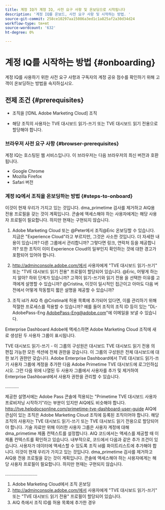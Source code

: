 ```yaml
---
title: 계정 IQ가 계정 IQ, 사전 요구 사항 및 온보딩으로 시작됩니다
description: '계정 IQ를 온보드, 사전 요구 사항 및 시작하는 방법. '
source-git-commit: 258ce10297aa15086a3ed1c1a825af2a30d34d24
workflow-type: tm+mt
source-wordcount: '632'
ht-degree: 0%

---
```



# 계정 IQ를 시작하는 방법 {#onboarding}

계정 IQ를 사용하기 위한 사전 요구 사항과 구독자의 계정 공유 점수를 확인하기 위해 고객이 온보딩하는 방법을 숙지하십시오.

## 전제 조건 {#prerequisites}

* 조직을 [!DNL Adobe Marketing Cloud] 조직

* 해당 조직의 사용자는 TVE 대시보드 읽기-쓰기 또는 TVE 대시보드 읽기 전용으로 할당해야 합니다.

### 브라우저 사전 요구 사항 {#browser-prerequisites}

계정 IQ는 호스팅된 웹 서비스입니다. 이 브라우저는 다음 브라우저의 최신 버전과 호환됩니다.

* Google Chrome
* Mozilla Firefox
* Safari 버전

### 계정 IQ에서 조직을 온보딩하는 방법 {#steps-to-onboard}


이것이 현재 우리가 가지고 있는 것입니다. dma_primetime 검사를 제거하고 AIQ용 전용 프로필을 갖는 것이 계획입니다. 콘솔에 액세스해야 하는 사용자에게는 해당 사용자 프로필이 필요합니다. 하지만 현재는 구현되지 않습니다.

1. Adobe Marketing Cloud 또는 @Peter에서 조직@Eric 온보딩할 수 있습니다.  지금은 &quot;Experience Cloud&quot;라고 부르지만, 그것은 사소한 것입니다.  더 자세한 내용이 있습니까? 다른 그룹에서 관리합니까? 그렇다면 링크, 연락처 등을 제공합니까? 또한 조직이 이미 Experience Cloud의 일부인지 확인하는 것에 대한 경고가 포함되어 있어야 합니다.

2. http://adminconsole.adobe.com/에서 사용자에게 &quot;TVE 대시보드 읽기-쓰기&quot; 또는 &quot;TVE 대시보드 읽기 전용&quot; 프로필이 할당되어 있습니다.
@Eric, 어떻게 하는지 알아?  하위 단계가 있습니까?  고객이 읽기-쓰기와 읽기 전용 을 선택한 이유를 고객에게 설명할 수 있습니까?
@Cristina, 이것이 일시적인 접근이고 아마도 다음 버전에서 어떻게 작동할지 짧은 설명을 제공할 수 있습니까?

3. 조직 id가 AIQ 측 @Cristina에 허용 목록에 추가되어 있다면, 이를 관리하기 위해 적절한 프로세스를 적용할 수 있습니까?  예를 들어 조직의 조직 ID 등이 있는 &quot;DL-AdobePass-Eng AdobePass-Eng@adobe.com&quot;에 이메일을 보낼 수 있습니다.

<!-- these user groups set dma_primetime product context for the user accounts. In AIQ code we’re checking for this product context when providing access. Internally, in the code we have an additional condition: the org id should be whitelisted in order for the users to get access to their data. -->

Enterprise Dashboard Adobe에 액세스하면 Adobe Marketing Cloud 조직에 새로 생성된 두 사용자 그룹이 표시됩니다.

TVE 대시보드 읽기-쓰기 - 이 그룹의 구성원은 대시보드 TVE 대시보드 읽기 전용 의 편집 가능한 모든 섹션에 전체 권한을 갖습니다. 이 그룹의 구성원은 전체 대시보드에 대한 보기 권한만 갖습니다. Adobe Enterprise Dashboard에서 TVE 대시보드 읽기-쓰기 사용자 그룹에 계정을 추가한 다음 Adobe Primetime TVE 대시보드에 로그인하십시오.  그런 다음 위에 나열된 두 사용자 그룹에서 사용자를 추가 및 제거하여 Enterprise Dashboard에서 사용자 권한을 관리할 수 있습니다.

...........

제공한 설명서에는 Adobe Pass 콘솔에 적용되는 &quot;Primetime TVE 대시보드 사용자 프로비저닝 시작하기&quot;라는 부분이 있지만 AIQ에도 비슷해야 합니다.
http://tve.helpdocsonline.com/primetime-tve-dashboard-user-guide AIQ에 관심이 있는 조직은 Adobe Marketing Cloud 조직에 등록된 조직이어야 합니다. 해당 조직의 사용자는 TVE 대시보드 읽기-쓰기 또는 TVE 대시보드 읽기 전용으로 할당되어야 합니다.
기술 자료만 위해 이러한 사용자 그룹은 사용자 계정에 대해 dma_primetime 제품 컨텍스트를 설정합니다. AIQ 코드에서는 액세스를 제공할 때 이 제품 컨텍스트를 확인하고 있습니다. 내부적으로, 코드에서 다음과 같은 추가 조건이 있습니다. 사용자가 데이터에 액세스할 수 있도록 조직 id를 화이트리스트에 추가해야 합니다.
이것이 현재 우리가 가지고 있는 것입니다. dma_primetime 검사를 제거하고 AIQ용 전용 프로필을 갖는 것이 계획입니다. 콘솔에 액세스해야 하는 사용자에게는 해당 사용자 프로필이 필요합니다. 하지만 현재는 구현되지 않습니다.

..........................

1. Adobe Marketing Cloud에서 조직 온보딩
2. http://adminconsole.adobe.com/에서 사용자에게 &quot;TVE 대시보드 읽기-쓰기&quot; 또는 &quot;TVE 대시보드 읽기 전용&quot; 프로필이 할당되어 있습니다.
3. AIQ 측에서 조직 ID를 허용 목록에 추가한 경우
